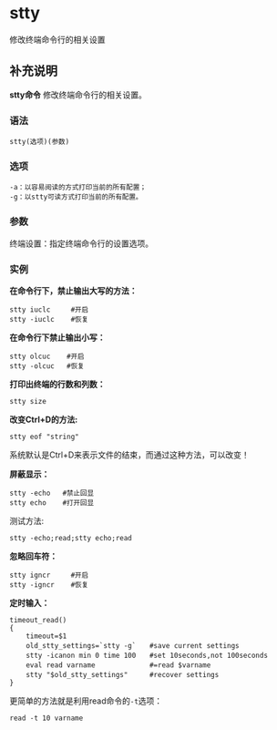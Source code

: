 stty
===

修改终端命令行的相关设置

## 补充说明

**stty命令** 修改终端命令行的相关设置。

### 语法  

```shell
stty(选项)(参数)
```

### 选项  

```shell
-a：以容易阅读的方式打印当前的所有配置；
-g：以stty可读方式打印当前的所有配置。
```

### 参数  

终端设置：指定终端命令行的设置选项。

### 实例  

 **在命令行下，禁止输出大写的方法：** 

```shell
stty iuclc     #开启
stty -iuclc    #恢复
```

 **在命令行下禁止输出小写：** 

```shell
stty olcuc    #开启
stty -olcuc   #恢复
```

 **打印出终端的行数和列数：** 

```shell
stty size
```

 **改变Ctrl+D的方法:** 

```shell
stty eof "string"
```

系统默认是Ctrl+D来表示文件的结束，而通过这种方法，可以改变！

 **屏蔽显示：** 

```shell
stty -echo   #禁止回显
stty echo    #打开回显
```

测试方法:

```shell
stty -echo;read;stty echo;read
```

 **忽略回车符：** 

```shell
stty igncr     #开启
stty -igncr    #恢复
```

 **定时输入：** 

```shell
timeout_read()
{
    timeout=$1
    old_stty_settings=`stty -g`　　#save current settings
    stty -icanon min 0 time 100　　#set 10seconds,not 100seconds
    eval read varname　　          #=read $varname
    stty "$old_stty_settings"　　  #recover settings
}
```

更简单的方法就是利用read命令的`-t`选项：

```shell
read -t 10 varname
```


<!-- Linux命令行搜索引擎：https://jaywcjlove.github.io/linux-command/ -->